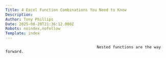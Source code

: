 ```yaml
---
Title: 4 Excel Function Combinations You Need to Know
Description: 
Author: Tony Phillips
Date: 2025-08-20T21:36:12.000Z
Robots: noindex,nofollow
Template: index
---
```


                                            Nested functions are the way forward.
                                        